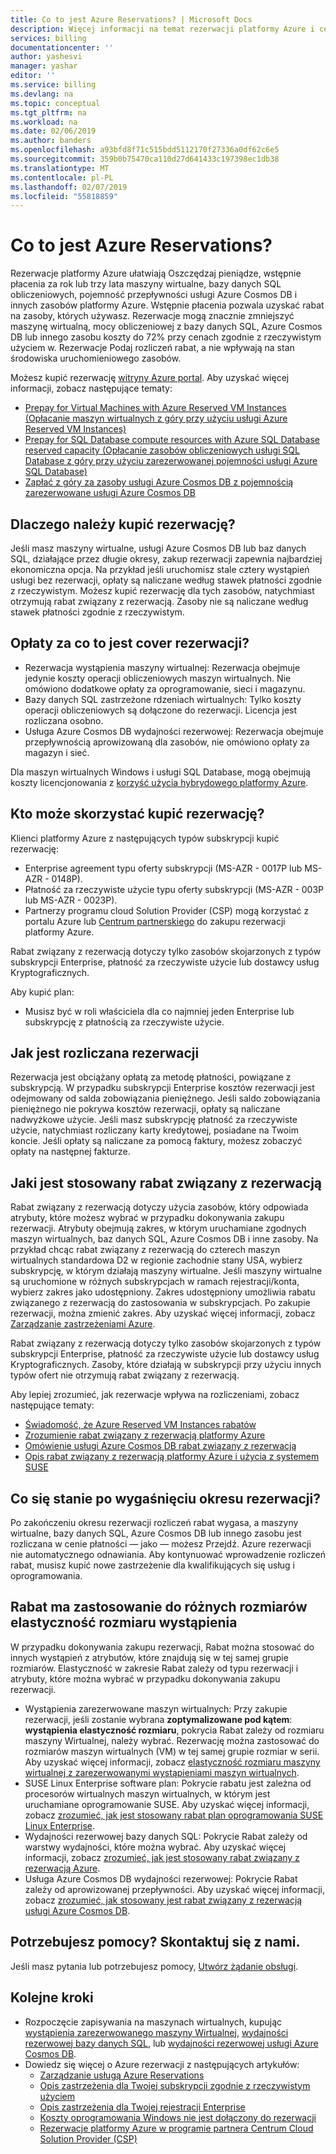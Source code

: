 ```yaml
---
title: Co to jest Azure Reservations? | Microsoft Docs
description: Więcej informacji na temat rezerwacji platformy Azure i ceny, aby zaoszczędzić na maszynach wirtualnych, baz danych SQL, Azure Cosmos DB i innych kosztów zasobów.
services: billing
documentationcenter: ''
author: yashesvi
manager: yashar
editor: ''
ms.service: billing
ms.devlang: na
ms.topic: conceptual
ms.tgt_pltfrm: na
ms.workload: na
ms.date: 02/06/2019
ms.author: banders
ms.openlocfilehash: a93bfd8f71c515bdd5112170f27336a0df62c6e5
ms.sourcegitcommit: 359b0b75470ca110d27d641433c197398ec1db38
ms.translationtype: MT
ms.contentlocale: pl-PL
ms.lasthandoff: 02/07/2019
ms.locfileid: "55818859"
---
```

# <a name="what-are-azure-reservations"></a>Co to jest Azure Reservations?

Rezerwacje platformy Azure ułatwiają Oszczędzaj pieniądze, wstępnie płacenia za rok lub trzy lata maszyny wirtualne, bazy danych SQL obliczeniowych, pojemność przepływności usługi Azure Cosmos DB i innych zasobów platformy Azure. Wstępnie płacenia pozwala uzyskać rabat na zasoby, których używasz. Rezerwacje mogą znacznie zmniejszyć maszynę wirtualną, mocy obliczeniowej z bazy danych SQL, Azure Cosmos DB lub innego zasobu koszty do 72% przy cenach zgodnie z rzeczywistym użyciem w. Rezerwacje Podaj rozliczeń rabat, a nie wpływają na stan środowiska uruchomieniowego zasobów.

Możesz kupić rezerwację [witryny Azure portal](https://aka.ms/reservations). Aby uzyskać więcej informacji, zobacz następujące tematy:

- [Prepay for Virtual Machines with Azure Reserved VM Instances (Opłacanie maszyn wirtualnych z góry przy użyciu usługi Azure Reserved VM Instances)](../virtual-machines/windows/prepay-reserved-vm-instances.md)
- [Prepay for SQL Database compute resources with Azure SQL Database reserved capacity (Opłacanie zasobów obliczeniowych usługi SQL Database z góry przy użyciu zarezerwowanej pojemności usługi Azure SQL Database)](../sql-database/sql-database-reserved-capacity.md)
- [Zapłać z góry za zasoby usługi Azure Cosmos DB z pojemnością zarezerwowane usługi Azure Cosmos DB](../cosmos-db/cosmos-db-reserved-capacity.md)

## <a name="why-should-i-buy-a-reservation"></a>Dlaczego należy kupić rezerwację?

Jeśli masz maszyny wirtualne, usługi Azure Cosmos DB lub baz danych SQL, działające przez długie okresy, zakup rezerwacji zapewnia najbardziej ekonomiczna opcja. Na przykład jeśli uruchomisz stale cztery wystąpień usługi bez rezerwacji, opłaty są naliczane według stawek płatności zgodnie z rzeczywistym. Możesz kupić rezerwację dla tych zasobów, natychmiast otrzymują rabat związany z rezerwacją. Zasoby nie są naliczane według stawek płatności zgodnie z rzeczywistym.

## <a name="what-charges-does-a-reservation-cover"></a>Opłaty za co to jest cover rezerwacji?

- Rezerwacja wystąpienia maszyny wirtualnej: Rezerwacja obejmuje jedynie koszty operacji obliczeniowych maszyn wirtualnych. Nie omówiono dodatkowe opłaty za oprogramowanie, sieci i magazynu.
- Bazy danych SQL zastrzeżone rdzeniach wirtualnych: Tylko koszty operacji obliczeniowych są dołączone do rezerwacji. Licencja jest rozliczana osobno.
- Usługa Azure Cosmos DB wydajności rezerwowej: Rezerwacja obejmuje przepływnością aprowizowaną dla zasobów, nie omówiono opłaty za magazyn i sieć.

Dla maszyn wirtualnych Windows i usługi SQL Database, mogą obejmują koszty licencjonowania z [korzyść użycia hybrydowego platformy Azure](https://azure.microsoft.com/pricing/hybrid-benefit/).

## <a name="whos-eligible-to-purchase-a-reservation"></a>Kto może skorzystać kupić rezerwację?

Klienci platformy Azure z następujących typów subskrypcji kupić rezerwację:

- Enterprise agreement typu oferty subskrypcji (MS-AZR - 0017P lub MS-AZR - 0148P).
- Płatność za rzeczywiste użycie typu oferty subskrypcji (MS-AZR - 003P lub MS-AZR - 0023P).
- Partnerzy programu cloud Solution Provider (CSP) mogą korzystać z portalu Azure lub [Centrum partnerskiego](https://docs.microsoft.com/partner-center/azure-reservations) do zakupu rezerwacji platformy Azure.

Rabat związany z rezerwacją dotyczy tylko zasobów skojarzonych z typów subskrypcji Enterprise, płatność za rzeczywiste użycie lub dostawcy usług Kryptograficznych.

 Aby kupić plan:

- Musisz być w roli właściciela dla co najmniej jeden Enterprise lub subskrypcję z płatnością za rzeczywiste użycie.

## <a name="how-is-a-reservation-billed"></a>Jak jest rozliczana rezerwacji

Rezerwacja jest obciążany opłatą za metodę płatności, powiązane z subskrypcją. W przypadku subskrypcji Enterprise kosztów rezerwacji jest odejmowany od salda zobowiązania pieniężnego. Jeśli saldo zobowiązania pieniężnego nie pokrywa kosztów rezerwacji, opłaty są naliczane nadwyżkowe użycie. Jeśli masz subskrypcję płatność za rzeczywiste użycie, natychmiast rozliczany karty kredytowej, posiadane na Twoim koncie. Jeśli opłaty są naliczane za pomocą faktury, możesz zobaczyć opłaty na następnej fakturze.

## <a name="how-is-the-reservation-discount-applied"></a>Jaki jest stosowany rabat związany z rezerwacją

Rabat związany z rezerwacją dotyczy użycia zasobów, który odpowiada atrybuty, które możesz wybrać w przypadku dokonywania zakupu rezerwacji. Atrybuty obejmują zakres, w którym uruchamiane zgodnych maszyn wirtualnych, baz danych SQL, Azure Cosmos DB i inne zasoby. Na przykład chcąc rabat związany z rezerwacją do czterech maszyn wirtualnych standardowa D2 w regionie zachodnie stany USA, wybierz subskrypcję, w którym działają maszyny wirtualne. Jeśli maszyny wirtualne są uruchomione w różnych subskrypcjach w ramach rejestracji/konta, wybierz zakres jako udostępniony. Zakres udostępniony umożliwia rabatu związanego z rezerwacją do zastosowania w subskrypcjach. Po zakupie rezerwacji, można zmienić zakres. Aby uzyskać więcej informacji, zobacz [Zarządzanie zastrzeżeniami Azure](billing-manage-reserved-vm-instance.md).

Rabat związany z rezerwacją dotyczy tylko zasobów skojarzonych z typów subskrypcji Enterprise, płatność za rzeczywiste użycie lub dostawcy usług Kryptograficznych. Zasoby, które działają w subskrypcji przy użyciu innych typów ofert nie otrzymują rabat związany z rezerwacją.

Aby lepiej zrozumieć, jak rezerwacje wpływa na rozliczeniami, zobacz następujące tematy:

- [Świadomość, że Azure Reserved VM Instances rabatów](billing-understand-vm-reservation-charges.md)
- [Zrozumienie rabat związany z rezerwacją platformy Azure](billing-understand-vm-reservation-charges.md)
- [Omówienie usługi Azure Cosmos DB rabat związany z rezerwacją](billing-understand-cosmosdb-reservation-charges.md)
- [Opis rabat związany z rezerwacją platformy Azure i użycia z systemem SUSE](billing-understand-suse-reservation-charges.md)

## <a name="what-happens-when-the-reservation-term-expires"></a>Co się stanie po wygaśnięciu okresu rezerwacji?

Po zakończeniu okresu rezerwacji rozliczeń rabat wygasa, a maszyny wirtualne, bazy danych SQL, Azure Cosmos DB lub innego zasobu jest rozliczana w cenie płatności — jako — możesz Przejdź. Azure rezerwacji nie automatycznego odnawiania. Aby kontynuować wprowadzenie rozliczeń rabat, musisz kupić nowe zastrzeżenie dla kwalifikujących się usług i oprogramowania.

## <a name="discount-applies-to-different-sizes-with-instance-size-flexibility"></a>Rabat ma zastosowanie do różnych rozmiarów elastyczność rozmiaru wystąpienia

W przypadku dokonywania zakupu rezerwacji, Rabat można stosować do innych wystąpień z atrybutów, które znajdują się w tej samej grupie rozmiarów. Elastyczność w zakresie Rabat zależy od typu rezerwacji i atrybuty, które można wybrać w przypadku dokonywania zakupu rezerwacji.

- Wystąpienia zarezerwowane maszyn wirtualnych: Przy zakupie rezerwacji, jeśli zostanie wybrana **zoptymalizowane pod kątem**: **wystąpienia elastyczność rozmiaru**, pokrycia Rabat zależy od rozmiaru maszyny Wirtualnej, należy wybrać. Rezerwację można zastosować do rozmiarów maszyn wirtualnych (VM) w tej samej grupie rozmiar w serii. Aby uzyskać więcej informacji, zobacz [elastyczność rozmiaru maszyny wirtualnej z zarezerwowanymi wystąpieniami maszyn wirtualnych](../virtual-machines/windows/reserved-vm-instance-size-flexibility.md).
- SUSE Linux Enterprise software plan: Pokrycie rabatu jest zależna od procesorów wirtualnych maszyn wirtualnych, w którym jest uruchamiane oprogramowanie SUSE. Aby uzyskać więcej informacji, zobacz [zrozumieć, jak jest stosowany rabat plan oprogramowania SUSE Linux Enterprise](billing-understand-suse-reservation-charges.md).
- Wydajności rezerwowej bazy danych SQL: Pokrycie Rabat zależy od warstwy wydajności, które można wybrać. Aby uzyskać więcej informacji, zobacz [zrozumieć, jak jest stosowany rabat związany z rezerwacją Azure](billing-understand-reservation-charges.md).
- Usługa Azure Cosmos DB wydajności rezerwowej: Pokrycie Rabat zależy od aprowizowanej przepływności. Aby uzyskać więcej informacji, zobacz [zrozumieć, jak stosowany jest rabat związany z rezerwacją usługi Azure Cosmos DB](billing-understand-cosmosdb-reservation-charges.md).

## <a name="need-help-contact-us"></a>Potrzebujesz pomocy? Skontaktuj się z nami.

Jeśli masz pytania lub potrzebujesz pomocy, [Utwórz żądanie obsługi](https://portal.azure.com/#blade/Microsoft_Azure_Support/HelpAndSupportBlade/newsupportrequest).

## <a name="next-steps"></a>Kolejne kroki

- Rozpoczęcie zapisywania na maszynach wirtualnych, kupując [wystąpienia zarezerwowanego maszyny Wirtualnej](../virtual-machines/windows/prepay-reserved-vm-instances.md), [wydajności rezerwowej bazy danych SQL](../sql-database/sql-database-reserved-capacity.md), lub [wydajności rezerwowej usługi Azure Cosmos DB](../cosmos-db/cosmos-db-reserved-capacity.md).
- Dowiedz się więcej o Azure rezerwacji z następujących artykułów:
    - [Zarządzanie usługą Azure Reservations](billing-manage-reserved-vm-instance.md)
    - [Opis zastrzeżenia dla Twojej subskrypcji zgodnie z rzeczywistym użyciem](billing-understand-reserved-instance-usage.md)
    - [Opis zastrzeżenia dla Twojej rejestracji Enterprise](billing-understand-reserved-instance-usage-ea.md)
    - [Koszty oprogramowania Windows nie jest dołączony do rezerwacji](billing-reserved-instance-windows-software-costs.md)
    - [Rezerwacje platformy Azure w programie partnera Centrum Cloud Solution Provider (CSP)](https://docs.microsoft.com/partner-center/azure-reservations)
